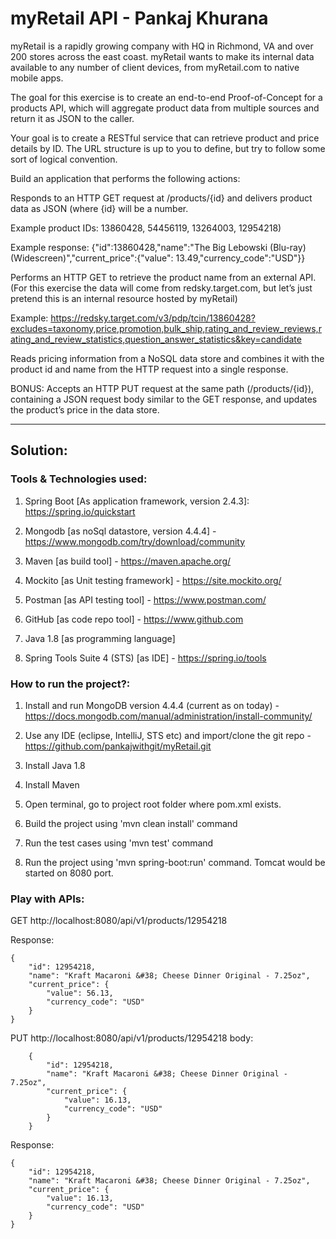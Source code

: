 # myRetail API - Pankaj Khurana

myRetail is a rapidly growing company with HQ in Richmond, VA and over 200 stores across the east coast. myRetail wants to make its internal data available to any number of client devices, from myRetail.com to native mobile apps.

The goal for this exercise is to create an end-to-end Proof-of-Concept for a products API, which will aggregate product data from multiple sources and return it as JSON to the caller. 

Your goal is to create a RESTful service that can retrieve product and price details by ID. The URL structure is up to you to define, but try to follow some sort of logical convention.

Build an application that performs the following actions: 

Responds to an HTTP GET request at /products/{id} and delivers product data as JSON (where {id} will be a number. 

Example product IDs: 13860428, 54456119, 13264003, 12954218) 

Example response: {"id":13860428,"name":"The Big Lebowski (Blu-ray) (Widescreen)","current_price":{"value": 13.49,"currency_code":"USD"}}

Performs an HTTP GET to retrieve the product name from an external API. (For this exercise the data will come from redsky.target.com, but let’s just pretend this is an internal resource hosted by myRetail)

Example: https://redsky.target.com/v3/pdp/tcin/13860428?excludes=taxonomy,price,promotion,bulk_ship,rating_and_review_reviews,rating_and_review_statistics,question_answer_statistics&key=candidate 

Reads pricing information from a NoSQL data store and combines it with the product id and name from the HTTP request into a single response.

BONUS: Accepts an HTTP PUT request at the same path (/products/{id}), containing a JSON request body similar to the GET response, and updates the product’s price in the data store.

*********************************************************************************************************************************
## __Solution:__

### __Tools & Technologies used:__
1. Spring Boot [As application framework, version 2.4.3]: https://spring.io/quickstart

2. Mongodb [as noSql datastore, version 4.4.4] - https://www.mongodb.com/try/download/community

3. Maven [as build tool] - https://maven.apache.org/

4. Mockito [as Unit testing framework] - https://site.mockito.org/

5. Postman [as API testing tool] - https://www.postman.com/

6. GitHub [as code repo tool] - https://www.github.com

7. Java 1.8 [as programming language]

8. Spring Tools Suite 4 (STS) [as IDE] - https://spring.io/tools

### __How to run the project?:__
1. Install and run MongoDB version 4.4.4 (current as on today) - https://docs.mongodb.com/manual/administration/install-community/

2. Use any IDE (eclipse, IntelliJ, STS etc) and import/clone the git repo - https://github.com/pankajwithgit/myRetail.git

4. Install Java 1.8

5. Install Maven

6. Open terminal, go to project root folder where pom.xml exists.

7. Build the project using 'mvn clean install' command

8. Run the test cases using 'mvn test' command

9. Run the project using 'mvn spring-boot:run' command. Tomcat would be started on 8080 port.

### __Play with APIs:__

GET http://localhost:8080/api/v1/products/12954218

Response:

    {
        "id": 12954218,
        "name": "Kraft Macaroni &#38; Cheese Dinner Original - 7.25oz",
        "current_price": {
            "value": 56.13,
            "currency_code": "USD"
        }   
    }

PUT http://localhost:8080/api/v1/products/12954218
body:

        {
            "id": 12954218,
            "name": "Kraft Macaroni &#38; Cheese Dinner Original - 7.25oz",
            "current_price": {
                "value": 16.13,
                "currency_code": "USD"
            }
        }

Response:

    {
        "id": 12954218,
        "name": "Kraft Macaroni &#38; Cheese Dinner Original - 7.25oz",
        "current_price": {
            "value": 16.13,
            "currency_code": "USD"
        }
    }

